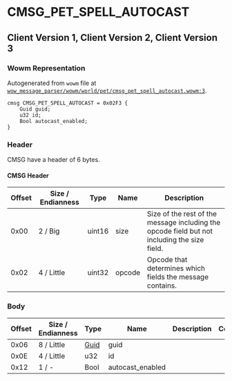 # CMSG_PET_SPELL_AUTOCAST

## Client Version 1, Client Version 2, Client Version 3

### Wowm Representation

Autogenerated from `wowm` file at [`wow_message_parser/wowm/world/pet/cmsg_pet_spell_autocast.wowm:3`](https://github.com/gtker/wow_messages/tree/main/wow_message_parser/wowm/world/pet/cmsg_pet_spell_autocast.wowm#L3).
```rust,ignore
cmsg CMSG_PET_SPELL_AUTOCAST = 0x02F3 {
    Guid guid;
    u32 id;
    Bool autocast_enabled;
}
```
### Header

CMSG have a header of 6 bytes.

#### CMSG Header

| Offset | Size / Endianness | Type   | Name   | Description |
| ------ | ----------------- | ------ | ------ | ----------- |
| 0x00   | 2 / Big           | uint16 | size   | Size of the rest of the message including the opcode field but not including the size field.|
| 0x02   | 4 / Little        | uint32 | opcode | Opcode that determines which fields the message contains.|

### Body

| Offset | Size / Endianness | Type | Name | Description | Comment |
| ------ | ----------------- | ---- | ---- | ----------- | ------- |
| 0x06 | 8 / Little | [Guid](../types/packed-guid.md) | guid |  |  |
| 0x0E | 4 / Little | u32 | id |  |  |
| 0x12 | 1 / - | Bool | autocast_enabled |  |  |

